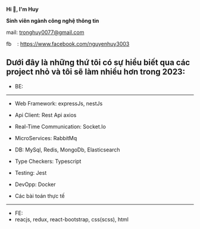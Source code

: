 **Hi ****👋****, I'm Huy**

**Sinh viên ngành công nghệ thông tin**

mail: <tronghuy0077@gmail.com>

fb    : <https://www.facebook.com/nguyenhuy3003>

Dưới đây là những thứ tôi có sự hiểu biết qua các project nhỏ và tôi sẽ làm nhiều hơn trong 2023:
------------------------------------------------
- BE:
------------------------------------------
- Web Framework: expressJs, nestJs

- Api Client: Rest Api axios

- Real-Time Communication: Socket.Io

- MicroServices: RabbitMq

- DB: MySql, Redis, MongoDb, Elasticsearch

- Type Checkers: Typescript

- Testing: Jest

- DevOpp: Docker

* Các bài toán thực tế
------------------------------------------------

- FE:
-  reacjs, redux, react-bootstrap, css(scss), html
